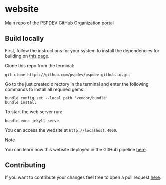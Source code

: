# website

Main repo of the PSPDEV GitHub Organization portal

## Build locally

First, follow the instructions for your system to install the dependencies for building on [this page](https://jekyllrb.com/docs/installation/).

Clone this repo from the terminal:
```shell
git clone https://github.com/pspdev/pspdev.github.io.git
```

Go to the just created directory in the terminal and enter the following commands to install all required gems:

```shell
bundle config set --local path 'vendor/bundle'
bundle install
```

To start the web server run:
```shell
bundle exec jekyll serve
```

You can access the website at `http://localhost:4000`.

> [!Note]
> You can learn how this website deployed in the GitHub pipeline [here](https://jekyllrb.com/docs/continuous-integration/github-actions/).

## Contributing

If you want to contribute your changes feel free to open a pull request [here](https://github.com/pspdev/pspdev.github.io).
